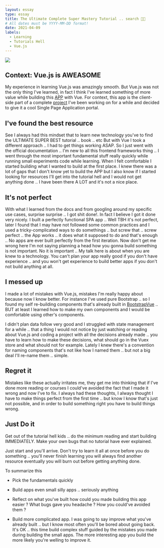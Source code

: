 ```yaml
---
layout: essay
type: essay
title: The Ultimate Complete Super Mastery Tutorial .. search 🔎🦄
# All dates must be YYYY-MM-DD format!
date: 2021-04-09
labels:
  - Learning
  - Tutorials Hell
  - Vue.js
---
```


<img class="ui centered image" src="https://images.unsplash.com/photo-1562037283-072818fb6d8f?ixlib=rb-1.2.1&q=80&fm=jpg&crop=entropy&cs=tinysrgb&dl=james-lee-qSf_4bNsoWc-unsplash.jpg&w=640">

## Context: Vue.js is AWEASOME

My experience in learning Vue.js was amazingly smooth. But Vue.js was not the only thing I've learned, in fact I think I've learned something of more value while building this [APP](github.com/zelite-client) with Vue. For context, this app is the client-side part of a complete [project](https://3omer.github.io/projects/zelite) I've been working on for a while and decided to give it a cool Single Page Application portal.

## I've found the best resource

See I always had this mindset that to learn new technology you've to find the ULTIMATE SUPER BEST tutorial .. book .. etc
But with Vue I took a different approach .. I had to get things working ASAP. So I just went with the official documentation .. I'm new to all this frontend frameworks thing .. I went through the most important fundamental stuff really quickly while running small experiments code while learning. When I felt comfortable I started building what I wanted to build at the first place. I knew there was a lot of gaps that I don't know yet to build the APP but I also know if I started looking for resources I'll get into the tutorial hell and I would not get anything done .. I have been there A LOT and it's not a nice place.

## It's not perfect

With what I learned from the docs and from googling around my specific use cases, surprise surprise .. I got shit done!. In fact I believe I got it done very nicely. I built a perfectly functional SPA app .. Well TBH it's not perfect, later I found that I may have not followed some common practices and I used a tricky-complicated ways to do somethings .. but screw that .. screw perfect .. the App works .. it does what it supposed to do and that's enough .. No apps are ever built perfectly from the first iteration.
Now don't get me wrong here I'm not saying planning a head how you gonna build something is not important. No it is important .. My talk here is about when you are knew to a technology. You can't plan your app really good if you don't have experience .. and you won't get experience to build better apps if you don't not build anything at all.

## I messed up

I made a lot of mistakes with Vue.js, mistakes I'm really happy about because now I know better.
For instance I've used pure Bootstrap .. so I found my self re-building components that's already built in [BootstrapVue](https://bootstrap-vue.org/) .. BUT at least I learned how to make my own components and I would be comfortable using other's components.

I didn't plan data follow very good and I struggled with state management for a while .. that a thing I would not notice by just watching or reading about Vue.js and coding a project with all the decisions already made .. you have to learn how to make these decisions, what should go in the Vuex store and what should not for example.
Lately I knew there's a convention for naming components that's not like how I named them .. but not a big deal I'll re-name them .. simple.

## Regret it

Mistakes like these actually irritates me, they get me into thinking that if I've done more reading or courses I could've avoided the fact that I made it wrong and now I've to fix. I always had these thoughts, I always thought I have to make things perfect from the first time .. but know I know that's just not possible, and in order to build something right you have to build things wrong.

## Just Do it

Get out of the tutorial hell kids .. do the minimum reading and start building IMMEDIATELY. Make your own bugs that no tutorial have ever explained.

Just start and you'll arrive.
Don't try to learn it all at once before you do something .. you'll never finish learning you will always find another resource eventually you will burn out before getting anything done.

To summarize this

- Pick the fundamentals quickly
- Build apps even small silly apps .. seriously anything
- Reflect on what you've built
  how could you made building this app easier ?
  What bugs gave you headache ? How you could've avoided them ?

- Build more complicated app.
  I was going to say improve what you've already built .. but I know most often you'll be bored about going back. It's OK .. this time build complex stuff guided by the mistakes you made during building the small apps. The more interesting app you build the more likely you're welling to improve it.

